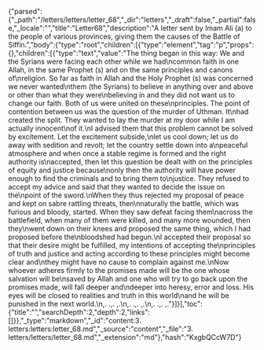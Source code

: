 {"parsed":{"_path":"/letters/letters/letter_68","_dir":"letters","_draft":false,"_partial":false,"_locale":"","title":"Letter68","description":"A letter sent by Imam Ali (a) to the people of various provinces, giving them the causes of the Battle of Siffin.","body":{"type":"root","children":[{"type":"element","tag":"p","props":{},"children":[{"type":"text","value":"The thing began in this way: We and the Syrians were facing each other while we had\ncommon faith in one Allah, in the same Prophet (s) and on the same principles and canons of\nreligion. So far as faith in Allah and the Holy Prophet (s) was concerned we never wanted\nthem (the Syrians) to believe in anything over and above or other than what they were\nbelieving in and they did not want us to change our faith. Both of us were united on these\nprinciples. The point of contention between us was the question of the murder of Uthman. It\nhad created the split. They wanted to lay the murder at my door while I am actually innocent\nof it.\nI advised them that this problem cannot be solved by excitement. Let the excitement subside,\nlet us cool down; let us do away with sedition and revolt; let the country settle down into a\npeaceful atmosphere and when once a stable regime is formed and the right authority is\naccepted, then let this question be dealt with on the principles of equity and justice because\nonly then the authority will have power enough to find the criminals and to bring them to\njustice. They refused to accept my advice and said that they wanted to decide the issue on the\npoint of the sword.\nWhen they thus rejected my proposal of peace and kept on sabre rattling threats, then\nnaturally the battle, which was furious and bloody, started. When they saw defeat facing them\nacross the battlefield, when many of them were killed, and many more wounded, then they\nwent down on their knees and proposed the same thing, which I had proposed before the\nbloodshed had begun.\nI accepted their proposal so that their desire might be fulfilled, my intentions of accepting the\nprinciples of truth and justice and acting according to these principles might become clear and\nthey might have no cause to complain against me.\nNow whoever adheres firmly to the promises made will be the one whose salvation will be\nsaved by Allah and one who will try to go back upon the promises made, will fall deeper and\ndeeper into heresy, error and loss. His eyes will be closed to realities and truth in this world\nand he will be punished in the next world.\n,. .,. ,.\n,. .,. ,.\n,. .,. ,."}]}],"toc":{"title":"","searchDepth":2,"depth":2,"links":[]}},"_type":"markdown","_id":"content:3. letters:letters:letter_68.md","_source":"content","_file":"3. letters/letters/letter_68.md","_extension":"md"},"hash":"KxgbQCcW7D"}
